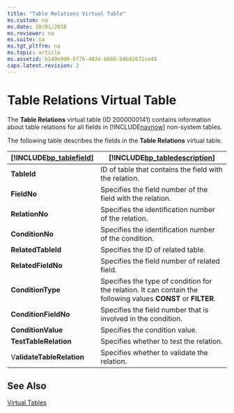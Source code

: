 ```yaml
---
title: "Table Relations Virtual Table"
ms.custom: na
ms.date: 10/01/2018
ms.reviewer: na
ms.suite: na
ms.tgt_pltfrm: na
ms.topic: article
ms.assetid: b149e9d9-6f76-4034-b666-b8b81671ce48
caps.latest.revision: 2
---
```

# Table Relations Virtual Table
The **Table Relations** virtual table \(ID 2000000141\) contains information about table relations for all fields in [!INCLUDE[navnow](includes/navnow_md.md)] non-system tables.  
  
 The following table describes the fields in the **Table Relations** virtual table.  
  
|[!INCLUDE[bp_tablefield](includes/bp_tablefield_md.md)]|[!INCLUDE[bp_tabledescription](includes/bp_tabledescription_md.md)]|  
|---------------------------------|---------------------------------------|  
|**TableId**|ID of table that contains the field with the relation.|  
|**FieldNo**|Specifies the field number of the field with the relation.|  
|**RelationNo**|Specifies the identification number of the relation.|  
|**ConditionNo**|Specifies the identification number of the condition.|  
|**RelatedTableId**|Specifies the ID of related table.|  
|**RelatedFieldNo**|Specifies the field number of related field.|  
|**ConditionType**|Specifies the type of condition for the relation. It can contain the following values **CONST** or **FILTER**.|  
|**ConditionFieldNo**|Specifies the field number that is involved in the condition.|  
|**ConditionValue**|Specifies the condition value.|  
|**TestTableRelation**|Specifies whether to test the relation.|  
|V**alidateTableRelation**|Specifies whether to validate the relation.|  
  
## See Also  
 [Virtual Tables](Virtual-Tables.md)
